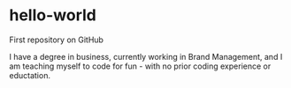 hello-world
===========

First repository on GitHub

I have a degree in business, currently working in Brand Management, and I am teaching myself to code for fun - with no prior coding experience or eductation.
